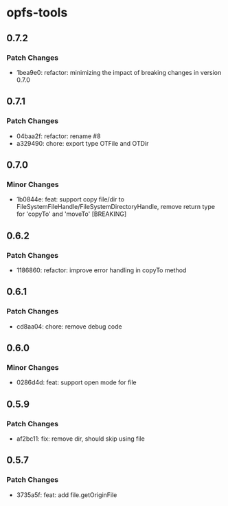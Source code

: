 # opfs-tools

## 0.7.2

### Patch Changes

- 1bea9e0: refactor: minimizing the impact of breaking changes in version 0.7.0

## 0.7.1

### Patch Changes

- 04baa2f: refactor: rename #8
- a329490: chore: export type OTFile and OTDir

## 0.7.0

### Minor Changes

- 1b0844e: feat: support copy file/dir to FileSystemFileHandle/FileSystemDirectoryHandle, remove return type for 'copyTo' and 'moveTo' [BREAKING]

## 0.6.2

### Patch Changes

- 1186860: refactor: improve error handling in copyTo method

## 0.6.1

### Patch Changes

- cd8aa04: chore: remove debug code

## 0.6.0

### Minor Changes

- 0286d4d: feat: support open mode for file

## 0.5.9

### Patch Changes

- af2bc11: fix: remove dir, should skip using file

## 0.5.7

### Patch Changes

- 3735a5f: feat: add file.getOriginFile
